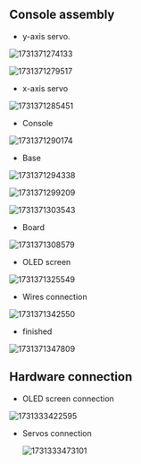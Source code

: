 ## Console assembly

* y-axis servo.

![1731371274133](../image/assembly_manual/1731371274133.png)

![1731371279517](../image/assembly_manual/1731371279517.png)

* x-axis servo

![1731371285451](../image/assembly_manual/1731371285451.png)

* Console

![1731371290174](../image/assembly_manual/1731371290174.png)

* Base

![1731371294338](../image/assembly_manual/1731371294338.png)

![1731371299209](../image/assembly_manual/1731371299209.png)

![1731371303543](../image/assembly_manual/1731371303543.png)

* Board

![1731371308579](../image/assembly_manual/1731371308579.png)

* OLED screen

![1731371325549](../image/assembly_manual/1731371325549.png)

* Wires connection

![1731371342550](../image/assembly_manual/1731371342550.png)

* finished

![1731371347809](../image/assembly_manual/1731371347809.png)

## Hardware connection

* OLED screen connection

![1731333422595](../image/assembly_manual/1731333422595.png)

* Servos connection

  ![1731333473101](../image/assembly_manual/1731333473101.png)
